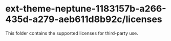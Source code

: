 # ext-theme-neptune-1183157b-a266-435d-a279-aeb611d8b92c/licenses

This folder contains the supported licenses for third-party use.
